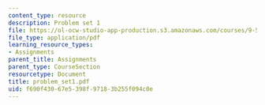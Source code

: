 ```yaml
---
content_type: resource
description: Problem set 1
file: https://ol-ocw-studio-app-production.s3.amazonaws.com/courses/9-520-statistical-learning-theory-and-applications-spring-2003/f690f43067e5398f97183b255f094c0e_problem_set1.pdf
file_type: application/pdf
learning_resource_types:
- Assignments
parent_title: Assignments
parent_type: CourseSection
resourcetype: Document
title: problem_set1.pdf
uid: f690f430-67e5-398f-9718-3b255f094c0e
---
```

